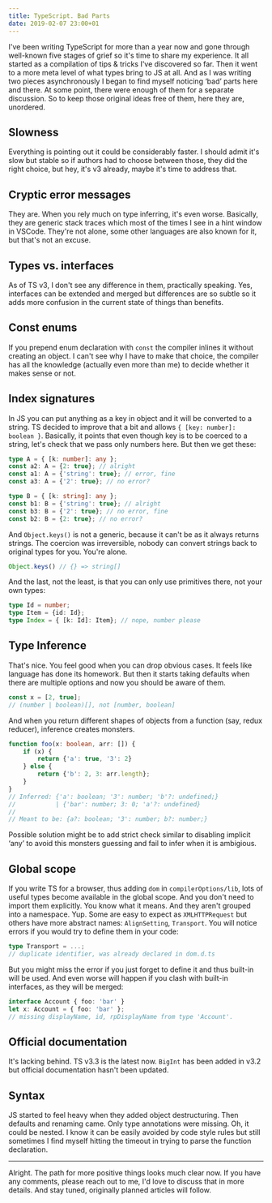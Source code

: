 ```yaml
---
title: TypeScript. Bad Parts
date: 2019-02-07 23:00+01
---
```


I've been writing TypeScript for more than a year now and gone through well-known five stages of grief so it's time to share my experience. It all started as a compilation of tips & tricks I've discovered so far. Then it went to a more meta level of what types bring to JS at all. And as I was writing two pieces asynchronously I began to find myself noticing ‘bad’ parts here and there. At some point, there were enough of them for a separate discussion. So to keep those original ideas free of them, here they are, unordered.

## Slowness
Everything is pointing out it could be considerably faster. I should admit it's slow but stable so if authors had to choose between those, they did the right choice, but hey, it's v3 already, maybe it's time to address that.

## Cryptic error messages
They are. When you rely much on type inferring, it's even worse. Basically, they are generic stack traces which most of the times I see in a hint window in VSCode. They're not alone, some other languages are also known for it, but that's not an excuse.

## Types vs. interfaces
As of TS v3, I don't see any difference in them, practically speaking. Yes, interfaces can be extended and merged but differences are so subtle so it adds more confusion in the current state of things than benefits.

## Const enums
If you prepend enum declaration with `const` the compiler inlines it without creating an object. I can't see why I have to make that choice, the compiler has all the knowledge (actually even more than me) to decide whether it makes sense or not.

## Index signatures
In JS you can put anything as a key in object and it will be converted to a string. TS decided to improve that a bit and allows `{ [key: number]: boolean }`. Basically, it points that even though key is to be coerced to a string, let's check that we pass only numbers here. But then we get these:
```typescript
type A = { [k: number]: any };
const a2: A = {2: true}; // alright
const a1: A = {'string': true}; // error, fine
const a3: A = {'2': true}; // no error?

type B = { [k: string]: any };
const b1: B = {'string': true}; // alright
const b3: B = {'2': true}; // no error, fine
const b2: B = {2: true}; // no error?
```

And `Object.keys()` is not a generic, because it can't be as it always returns strings. The coercion was irreversible, nobody can convert strings back to original types for you. You're alone.
```typescript
Object.keys() // {} => string[]
```

And the last, not the least, is that you can only use primitives there, not your own types:
```typescript
type Id = number;
type Item = {id: Id};
type Index = { [k: Id]: Item}; // nope, number please
```

## Type Inference
That's nice. You feel good when you can drop obvious cases. It feels like language has done its homework. But then it starts taking defaults when there are multiple options and now you should be aware of them.
```typescript
const x = [2, true];
// (number | boolean)[], not [number, boolean]
```

And when you return different shapes of objects from a function (say, redux reducer), inference creates monsters.
```typescript
function foo(x: boolean, arr: []) {
    if (x) {
        return {'a': true, '3': 2}
    } else {
        return {'b': 2, 3: arr.length};
    }
}
// Inferred: {'a': boolean; '3': number; 'b'?: undefined;}
//           | {'bar': number; 3: 0; 'a'?: undefined}
//
// Meant to be: {a?: boolean; '3': number; b?: number;}
```
 Possible solution might be to add strict check similar to disabling implicit ‘any’ to avoid this monsters guessing and fail to infer when it is ambigious.

## Global scope
If you write TS for a browser, thus adding `dom` in `compilerOptions/lib`, lots of useful types become available in the global scope. And you don't need to import them explicitly. You know what it means. And they aren't grouped into a namespace. Yup.
Some are easy to expect as `XMLHTTPRequest` but others have more abstract names: `AlignSetting`, `Transport`. You will notice errors if you would try to define them in your code:
```typescript
type Transport = ...;
// duplicate identifier, was already declared in dom.d.ts
```
But you might miss the error if you just forget to define it and thus built-in will be used. And even worse will happen if you clash with built-in interfaces, as they will be merged:
```typescript
interface Account { foo: 'bar' }
let x: Account = { foo: 'bar' };
// missing displayName, id, rpDisplayName from type 'Account'.
```

## Official documentation
It's lacking behind. TS v3.3 is the latest now. `BigInt` has been added in v3.2 but official documentation hasn't been updated.

## Syntax
JS started to feel heavy when they added object destructuring. Then defaults and renaming came. Only type annotations were missing. Oh, it could be nested. I know it can be easily avoided by code style rules but still sometimes I find myself hitting the timeout in trying to parse the function declaration.

---

Alright. The path for more positive things looks much clear now. If you have any comments, please reach out to me, I'd love to discuss that in more details. And stay tuned, originally planned articles will follow.
